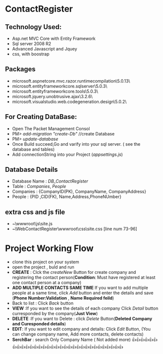 # ContactRegister
## Technology Used:
* Asp.net MVC Core with Entity Framework
* Sql server 2008 R2
* Advanced Javascript  and Jquey
* css, with boostrap
## Packages
* microsoft.aspnetcore.mvc.razor.runtimecompilation\5.0.13\
* microsoft.entityframeworkcore.sqlserver\5.0.3\
* microsoft.entityframeworkcore.tools\5.0.3\
* microsoft.jquery.unobtrusive.ajax\3.2.6\
* microsoft.visualstudio.web.codegeneration.design\5.0.2\
## For Creating DataBase:
* Open The Packet Management Consol
* PM> *add-migration "create-Db"*   //create Database
* PM> *update-database*
* Once Build succeed,Go and varify into your sql server. ( see the database and tables)
* Add connectionString into your Project (*appsettings.js*)
## Database Details
* Database Name : *DB_ContactRegister*
* Table : *Companies*, *People*
* Companies : {CompanyID(PK), CompanyName, CompanyAddress}
* People : {PID ,CID(FK), Name,Address,PhoneNUmber} 
## extra css and js file
* ~\wwwroot\js\site.js
* ~\WebContactRegister\wwwroot\css\site.css [line num 73-96]
# Project Working Flow
* clone this project on your system
* open the project , buld and run
* **CREATE** : Clck the *createNew* Button for create company and registering the contact person(**Condition**: Must have registered at least one contact person at a company)
* **ADD MULTIPLE CONTACTS SAME TIME** If you want to add multiple people at a same time, click *Add* button and enter the details and save (**Phone Number:Validation** , **Name Required feild**)
* Back to list : Click *Back* button
* **VIEW** :If you want to see the details of each company Click *Detail* button curresponded by the company(**Just View**)
* **DELETE** :If you want to Delete : click *Delete* Button(**Deleted Company and Curesponded details**)
* **EDIT**: If you want to edit company and details: Click *Edit* Button, (You can change company name, Add more contacts, delete contacts)
* **SerchBar** : search Only Company Name ( Not added more)
👍👍👍👍👍👍👍👍👍👍👍👍👍👍👍👍👍👍👍👍👍👍👍👍👍👍👍👍👍👍👍👍
